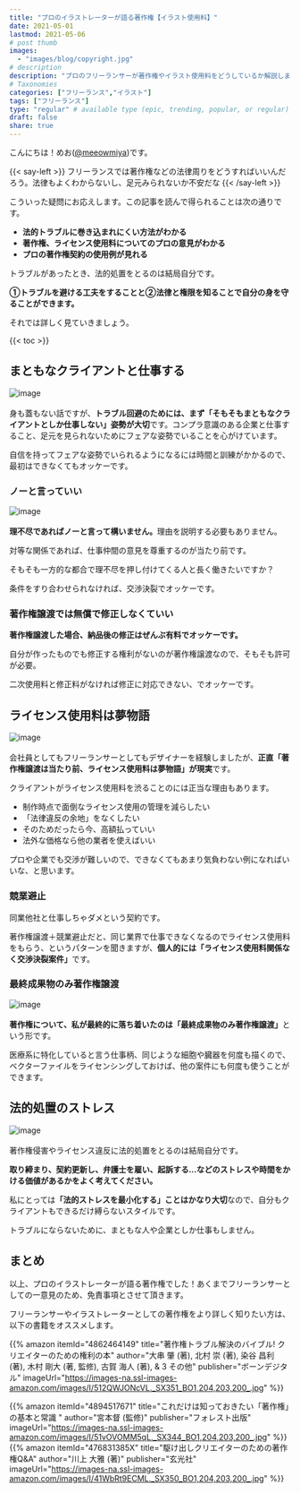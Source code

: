 ```yaml
---
title: "プロのイラストレーターが語る著作権【イラスト使用料】"
date: 2021-05-01
lastmod: 2021-05-06
# post thumb
images:
  - "images/blog/copyright.jpg"
# description
description: "プロのフリーランサーが著作権やイラスト使用料をどうしているか解説します。"
# Taxonomies
categories: ["フリーランス","イラスト"]
tags: ["フリーランス"]
type: "regular" # available type (epic, trending, popular, or regular)
draft: false
share: true
---
```


こんにちは！めお(<u><a href="https://twitter.com/meeowmiya" target="_blank">@meeowmiya</a></u>)です。

{{< say-left >}}
フリーランスでは著作権などの法律周りをどうすればいいんだろう。法律もよくわからないし、足元みられないか不安だな
{{< /say-left >}}

こういった疑問にお応えします。この記事を読んで得られることは次の通りです。


* **法的トラブルに巻き込まれにくい方法がわかる**
* **著作権、ライセンス使用料についてのプロの意見がわかる**
* **プロの著作権契約の使用例が見れる**

トラブルがあったとき、法的処置をとるのは結局自分です。

<span class="keiko-red">**①トラブルを避ける工夫をすることと②法律と権限を知ることで自分の身を守ることができます。**</span>


それでは詳しく見ていきましょう。

{{< toc >}}

## まともなクライアントと仕事する
![image](../../images/undraw/undraw_business_deal.svg)<br><br>
身も蓋もない話ですが、<span class="keiko-red">**トラブル回避のためには、まず「そもそもまともなクライアントとしか仕事しない」姿勢が大切**</span>です。コンプラ意識のある企業と仕事すること、足元を見られないためにフェアな姿勢でいることを心がけています。

自信を持ってフェアな姿勢でいられるようになるには時間と訓練がかかるので、最初はできなくてもオッケーです。

### ノーと言っていい
![image](../../images/undraw/undraw_like_dislike.svg)<br><br>
<span class="keiko-red">**理不尽であればノーと言って構いません。**</span>理由を説明する必要もありません。

対等な関係であれば、仕事仲間の意見を尊重するのが当たり前です。

そもそも一方的な都合で理不尽を押し付けてくる人と長く働きたいですか？

条件をすり合わせられなければ、交渉決裂でオッケーです。

### 著作権譲渡では無償で修正しなくていい

<span class="keiko-red">**著作権譲渡した場合、納品後の修正はぜんぶ有料でオッケーです。**</span>

自分が作ったものでも修正する権利がないのが著作権譲渡なので、そもそも許可が必要。

二次使用料と修正料がなければ修正に対応できない、でオッケーです。

## ライセンス使用料は夢物語
![image](../../images/undraw/undraw_counting_stars.svg)<br><br>
会社員としてもフリーランサーとしてもデザイナーを経験しましたが、<span class="keiko-red">**正直「著作権譲渡は当たり前、ライセンス使用料は夢物語」が現実**</span>です。

クライアントがライセンス使用料を渋ることのには正当な理由もあります。

* 制作時点で面倒なライセンス使用の管理を減らしたい
* 「法律違反の余地」をなくしたい
* そのためだったら今、高額払っていい
* 法外な価格なら他の業者を使えばいい

プロや企業でも交渉が難しいので、できなくてもあまり気負わない例になればいいな、と思います。
### 競業避止

同業他社と仕事しちゃダメという契約です。

著作権譲渡＋競業避止だと、同じ業界で仕事できなくなるのでライセンス使用料をもらう、というパターンを聞きますが、<span class="keiko-red">**個人的には「ライセンス使用料関係なく交渉決裂案件」**</span>です。

### 最終成果物のみ著作権譲渡
![image](../../images/undraw/undraw_agreement.svg)<br><br>
<span class="keiko-red">**著作権について、私が最終的に落ち着いたのは「最終成果物のみ著作権譲渡」**</span>という形です。

医療系に特化していると言う仕事柄、同じような細胞や臓器を何度も描くので、ベクターファイルをライセンシングしておけば、他の案件にも何度も使うことができます。


## 法的処置のストレス
![image](../../images/undraw/undraw_ideas.svg)<br><br>
著作権侵害やライセンス違反に法的処置をとるのは結局自分です。

<span class="keiko-red">**取り締まり、契約更新し、弁護士を雇い、起訴する...などのストレスや時間をかける価値があるかをよく考えてください。**</span>

私にとっては<span class="keiko-red">**「法的ストレスを最小化する」ことはかなり大切**</span>なので、自分もクライアントもできるだけ縛らないスタイルです。

トラブルにならないために、まともな人や企業としか仕事もしません。

## まとめ

以上、プロのイラストレーターが語る著作権でした！あくまでフリーランサーとしての一意見のため、免責事項とさせて頂きます。

フリーランサーやイラストレーターとしての著作権をより詳しく知りたい方は、以下の書籍をオススメします。

{{% amazon 
  itemId="4862464149"
  title="著作権トラブル解決のバイブル! クリエイターのための権利の本"
  author="大串 肇  (著), 北村 崇  (著), 染谷 昌利  (著), 木村 剛大  (著, 監修), 古賀 海人  (著), & 3 その他"
  publisher="ボーンデジタル"
  imageUrl="https://images-na.ssl-images-amazon.com/images/I/512QWJONcVL._SX351_BO1,204,203,200_.jpg"
%}}

{{% amazon 
  itemId="4894517671"
  title="これだけは知っておきたい「著作権」の基本と常識 "
  author="宮本督  (監修)"
  publisher="フォレスト出版"
  imageUrl="https://images-na.ssl-images-amazon.com/images/I/51vOVOMM5qL._SX344_BO1,204,203,200_.jpg"
%}}
{{% amazon 
  itemId="476831385X"
  title="駆け出しクリエイターのための著作権Q&A"
  author="川上 大雅 (著)"
  publisher="玄光社"
  imageUrl="https://images-na.ssl-images-amazon.com/images/I/41WbRt9ECML._SX350_BO1,204,203,200_.jpg"
%}}